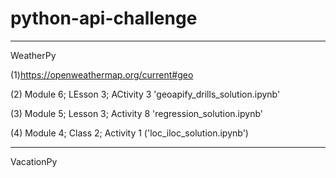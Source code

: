 # python-api-challenge

-----------------------------------------------------------------------
WeatherPy

(1)https://openweathermap.org/current#geo

(2) Module 6; LEsson 3; ACtivity 3 'geoapify_drills_solution.ipynb'

(3) Module 5; Lesson 3; Activity 8 'regression_solution.ipynb'

(4) Module 4; Class 2; Activity 1 ('loc_iloc_solution.ipynb')

-----------------------------------------------------------------------

VacationPy